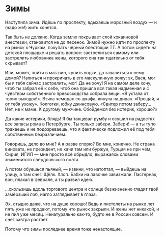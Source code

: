 # Зимы

Наступила зима. Идёшь по проспекту, вдыхаешь морозный воздух — и (надо же!) жить хочется.

Так быть не должно. Когда землю покрывает слой кокаиновой анестезии, становится не до песенок. Зимой нужно идти по проспекту на рынок к Чуркам, покупать чёрный блестящий ТТ. А потом сидеть на детской площадке и решать вопрос: застрелиться самому или застрелить любовника жены, которого она так тщательно от тебя скрывает?

Или, может, пойти в магазин, купить водки, да завалиться к нему домой? Напиться и прокричать в его маскулинную рожу: эх, Вася, мог бы я тебя сейчас застрелить, мог! Да не хочу! Я на самом деле хочу, чтоб ты забрал её к себе, чтоб она пришла вся такая надменная и с чувством собственного превосходства собрала вещи. «Я устала от твоих выходок!». Взяла чемодан со шкафа, кинула на диван. «Прощай, я от тебя ухожу». Колготки, юбку джинсовую. «Свитер потом заберу… Нет, не к маме. К другому мужчине. Обойдемся без истерик, хорошо?»

Да какие истерики, блядь! Я бы танцевал румбу и осушил на радостях все запасы рома в Петербурге. Ты только забери. Забери! — а ты тупо трахаешь и не подозреваешь, что я фактически подложил её под тебя собственным безразличием.

Говоришь, дело во мне? А я разве спорю? Во мне, конечно. Не страна виновата, не президент, не хачи там или буржуи, Турция не при чём, Сирия, ИГИЛ — мне просто всё обрыдло, выражаясь словами знаменитого свердловского поэта.

А потом обуешься пьяный, — извини, что натоптал, — выйдешь на улицу, а там снег. Щёлк. Хлоп. Бабки на лавочке завизжали. Пастернак, вон, плакал в феврале, а ты развил идею.

...скользишь вдоль торгового центра и солнце безжизненно гладит твой замёрзший лоб, нагло заглядывает в глаза.

Эх, стыдно даже, что на душе хорошо! Ведь и пистолеты на рынке лет пять уже не продают, потому что рынок закрыли. И жены нет никакой, и не пил уже месяц. Ненатурально как-то, будто не в России совсем.
И снег завтра растает.

Потому что зимы последнее время тоже ненастоящие.